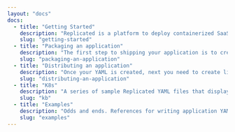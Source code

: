 ```yaml
---
layout: "docs"
docs: 
  - title: "Getting Started"
    description: "Replicated is a platform to deploy containerized SaaS applications behind a firewall (ie private cloud, private data center etc)."
    slug: "getting-started"
  - title: "Packaging an application"
    description: "The first step to shipping your application is to create a YAML file that defines the properties, containers, optional configuration and more."
    slug: "packaging-an-application"
  - title: "Distributing an application"
    description: "Once your YAML is created, next you need to create licenses and install them. Here you'll find how to install, upgrade and distribute your application."
    slug: "distributing-an-application"
  - title: "K8s"
    description: "A series of sample Replicated YAML files that display how to leverage various features of Replicated."
    slug: "kb"
  - title: "Examples"
    description: "Odds and ends. References for writing application YAML. Real life examples of how to use the integration API and CLI."
    slug: "examples"
---
```

